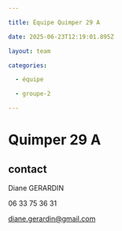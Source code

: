 ```yaml
---

title: Équipe Quimper 29 A

date: 2025-06-23T12:19:01.895Z

layout: team

categories:

  - équipe

  - groupe-2

---
```


# Quimper 29 A



## contact 

Diane GERARDIN

06 33 75 36 31

diane.gerardin@gmail.com

